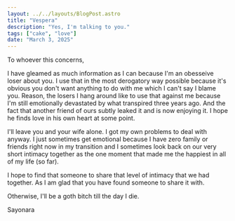 ```yaml
---
layout: ../../layouts/BlogPost.astro
title: "Vespera"
description: "Yes, I'm talking to you."
tags: ["cake", "love"]
date: "March 3, 2025"
---
```


To whoever this concerns,

I have gleamed as much information as I can because I'm an obesseive loser about you. I use that in the most derogatory way possible because it's obvious you don't want anything to do with me which I can't say I blame you. Reason, the losers I hang around like to use that against me because I'm still emotionally devastated by what transpired three years ago. And the fact that another friend of ours subtly leaked it and is now enjoying it. I hope he finds love in his own heart at some point.

I'll leave you and your wife alone. I got my own problems to deal with anyway. I just sometimes get emotional because I have zero family or friends right now in my transition and I sometimes look back on our very short intimacy together as the one moment that made me the happiest in all of my life (so far).

I hope to find that someone to share that level of intimacy that we had together. As I am glad that you have found someone to share it with. 

Otherwise, I'll be a goth bitch till the day I die.

Sayonara